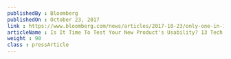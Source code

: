```yaml
---
publishedBy : Bloomberg
publishedOn : October 23, 2017
link : https://www.bloomberg.com/news/articles/2017-10-23/only-one-in-10-tokens-is-in-use-following-initial-coin-offerings
articleName : Is It Time To Test Your New Product's Usability? 13 Tech Experts Weigh In
weight : 90 
class : pressArticle
---
```

